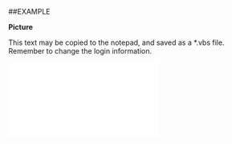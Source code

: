 

##EXAMPLE

**Picture**

This text may be copied to the notepad, and saved as a *.vbs file. Remember to change the login information.

![](../../Examples/vbs/SOProject.Example.vbs.txt)





